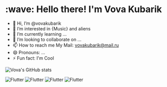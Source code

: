 <h1 align="left" id="macropower-title">:wave: Hello there! I'm Vova Kubarik</h1>

- 👋 Hi, I’m @vovakubarik
- 👀 I’m interested in {Music} and aliens
- 🌱 I’m currently learning ...
- 💞️ I’m looking to collaborate on ...
- 📫 How to reach me My Mail: vovakubarik@mail.ru
- 😄 Pronouns: ...
- ⚡ Fun fact: I'm Cool

![Vova's GitHub stats](https://github-readme-stats.vercel.app/api?username=vovakubarik&show_icons=true&theme=radical)

![Flutter](https://img.shields.io/badge/★-WebSite-Green)
![Flutter](https://img.shields.io/badge/★-Social_Networks-Green)
![Flutter](https://img.shields.io/badge/★-NewGrounds-Green)
![Flutter](https://img.shields.io/badge/★-SoundCloud-Green)
<!---
vovakubarik/vovakubarik is a ✨ special ✨ repository because its `README.md` (this file) appears on your GitHub profile.
You can click the Preview link to take a look at your changes.
--->

